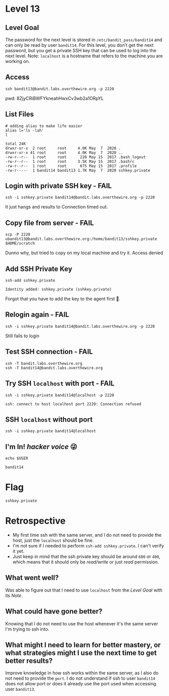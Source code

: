 # Level 13

## Level Goal
The password for the next level is stored in `/etc/bandit_pass/bandit14` and can
only be read by user `bandit14`. For this level, you don’t get the next
password, but you get a private SSH key that can be used to log into the next
level. Note: `localhost` is a hostname that refers to the machine you are
working on.

## Access
```
ssh bandit13@bandit.labs.overthewire.org -p 2220
```
pwd: 8ZjyCRiBWFYkneahHwxCv3wb2a1ORpYL

## List Files
```
# adding alias to make life easier
alias l='ls -lah'
l

total 24K
drwxr-xr-x  2 root     root     4.0K May  7  2020 .
drwxr-xr-x 41 root     root     4.0K May  7  2020 ..
-rw-r--r--  1 root     root      220 May 15  2017 .bash_logout
-rw-r--r--  1 root     root     3.5K May 15  2017 .bashrc
-rw-r--r--  1 root     root      675 May 15  2017 .profile
-rw-r-----  1 bandit14 bandit13 1.7K May  7  2020 sshkey.private
```

## Login with private SSH key - FAIL
```
ssh -i sshkey.private bandit14@bandit.labs.overthewire.org -p 2220
```
It just hangs and results to Connection timed out.

## Copy file from server - FAIL
```
scp -P 2220 ubandit13@bandit.labs.overthewire.org:/home/bandit13/sshkey.private $HOME/scratch
```
Dunno why, but tried to copy on my local machine and try it. Access denied

## Add SSH Private Key
```
ssh-add sshkey.private

Identity added: sshkey.private (sshkey.private)
```
Forgot that you have to add the key to the agent first 🤦.

## Relogin again - FAIL
```
ssh -i sshkey.private bandit14@bandit.labs.overthewire.org -p 2220
```
Still fails to login

## Test SSH connection - FAIL
```
ssh -T bandit.labs.overthewire.org
ssh -T bandit14@bandit.labs.overthewire.org
```

## Try SSH `localhost` with port - FAIL
```
ssh -i sshkey.private bandit14@localhost -p 2220

ssh: connect to host localhost port 2220: Connection refused
```
## SSH `localhost` without port
```
ssh -i sshkey.private bandit14@localhost
```

## I'm In! *hacker voice* 😜
```
echo $USER

bandit14
```

# Flag
```
sshkey.private
```

# Retrospective
* My first time ssh with the same server, and I do not need to provide the host, just the `localhost` should be fine.
* I'm not sure if I needed to perform `ssh-add sshkey.private`. I can't verify it yet.
* Just keep in mind that the ssh private key should be around `600` or `400`, which means that it should only be *read/write* or just *read* permission.

## What went well?
Was able to figure out that I need to use `localhost` from the *Level Goal* with its *Note*.

## What could have gone better?
Knowing that I do not need to use the host whenever it's the same server I'm trying to ssh into.

## What might I need to learn for better mastery, or what strategies might I use the next time to get better results?
Improve knowledge in how ssh works within the same server, as I also do not need to provide the `port`. I do not understand if ssh to user `bandit14` does not allow port or does it already use the port used when accessing user `bandit13`.

